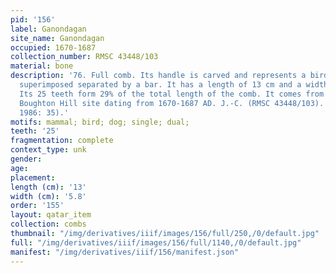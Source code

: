 ```yaml
---
pid: '156'
label: Ganondagan
site_name: Ganondagan
occupied: 1670-1687
collection_number: RMSC 43448/103
material: bone
description: '76. Full comb. Its handle is carved and represents a bird and a dog
  superimposed separated by a bar. It has a length of 13 cm and a width of 5.8 cm.
  Its 25 teeth form 29% of the total length of the comb. It comes from the Seneca
  Boughton Hill site dating from 1670-1687 AD. J.-C. (RMSC 43448/103). (Kroup et al.
  1986: 35).'
motifs: mammal; bird; dog; single; dual;
teeth: '25'
fragmentation: complete
context_type: unk
gender:
age:
placement:
length (cm): '13'
width (cm): '5.8'
order: '155'
layout: qatar_item
collection: combs
thumbnail: "/img/derivatives/iiif/images/156/full/250,/0/default.jpg"
full: "/img/derivatives/iiif/images/156/full/1140,/0/default.jpg"
manifest: "/img/derivatives/iiif/156/manifest.json"
---
```

